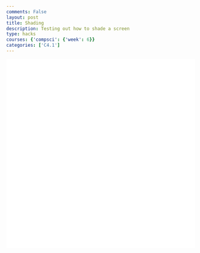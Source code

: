 ```yaml
---
comments: False
layout: post
title: Shading
description: Testing out how to shade a screen
type: hacks
courses: {'compsci': {'week': 6}}
categories: ['C4.1']
---
```

<style>
    .container{
        display:block;
        background-color:white;
    }
</style>
<canvas id="display" class="container" height="500px" width="500px"></canvas>

<script type="module">
//import needed modules
import Character from "/Group/myScripts/GameScripts/CharacterMovement.js";
import Object from "/Group/myScripts/GameScripts/CreateObject.js";
import light from "/Group/myScripts/GameScripts/Lights.js";

//define canvas
var canvas = document.getElementById("display");
var hiddenCanvas = document.createElement("canvas");
hiddenCanvas.setAttribute("width","500px");
hiddenCanvas.setAttribute("height","500px");
hiddenCanvas.setAttribute("willReadFrequently",true);

//bind inputs to a controller
var myCharacter = new Character();
document.addEventListener("keydown",myCharacter.handleKeydown.bind(myCharacter));
document.addEventListener("keyup",myCharacter.handleKeyup.bind(myCharacter));

//create objects
    //main character
    var characterSpriteSheet = new Image();
    characterSpriteSheet.src = "/Group/images/Game/squidambient-sprite.png";
    var myCharacterObject = new Object("character", characterSpriteSheet,[190,175],[190,175],[250,500],4,1);

    //backgrounds
        //apartment background
        var redPixelSprite = new Image();
        redPixelSprite.src = "/Group/images/Game/redPixel.png"
        var redObject = new Object ("background1",redPixelSprite,[1,1],[100,500],[0,500],1,1);
        var redObject2 = new Object ("background3", redPixelSprite,[1,1],[100,500],[200,500],1,1);
        var redObject3 = new Object ("background5", redPixelSprite,[1,1],[100,500],[400,500],1,1);
        var whitePixelSprite = new Image();
        whitePixelSprite.src = "/Group/images/Game/whitePixel.png"
        var whiteObject = new Object ("background 2",whitePixelSprite,[1,1],[100,500],[100,500],1,1);
        var whiteObject2 = new Object ("background 4",whitePixelSprite,[1,1],[100,500],[300,500],1,1);
        //hallway

        //

    //lighting
    var lightingSprite = new Image();
    lightingSprite.src = "/Group/images/Game/ShadingV3.png";
    var lightObject = new Object("light",lightingSprite,[500,500],[500,500],[0,0],1,1);
    
    //neighbor

    //boxes

    //text


class Group{
    constructor(objects){
        this.objects = objects;
    }

    OverrideScroll(pos){
        this.objects.forEach(function(obj){obj.UpdateCameraScroll(pos)})
    }
}

var group1 = new Group([myCharacterObject,redObject,whiteObject,redObject2,whiteObject2,redObject3,lightObject])

var fps = 24;
var active = true;
var animId;
var currentFrame = 0;
var sec = 0;
var ScrollDir = -1;
var currentScroll = 0;
function frame(){ //when a frame is updated
    currentFrame = (currentFrame+1)%fps;
    if (currentFrame == 0){sec+=1}

    group1.OverrideScroll([-(10*sec+10*(1/fps)*currentFrame),0]); // update camera

    var pos = myCharacter.onFrame(fps); //update frame, and get position
    pos = [pos.x,500-pos.y]; //fix position
    myCharacterObject.OverridePosition(pos); //update objects
    

    if(currentFrame % Math.round(fps/4) == 0){
        if (myCharacter.moving == false && myCharacter.directionY == 0){ //if moving, and not jumping or crouching
            myCharacterObject.UpdateFrame();
        }
    }
    if(currentFrame % Math.round(fps/4)==0){
        light([[400,500,.5],[100,250,1]],lightObject,hiddenCanvas,true)
    } 
    //draw frame
    var ctx = canvas.getContext("2d");
    ctx.clearRect(0,0,500,500);
    
    //background
    redObject.drawWithCameraScroll(ctx,[0,0]);
    redObject2.drawWithCameraScroll(ctx,[0,0]);
    redObject3.drawWithCameraScroll(ctx,[0,0]);
    whiteObject.drawWithCameraScroll(ctx,[0,0]);
    whiteObject2.drawWithCameraScroll(ctx,[0,0]);

    //character
    myCharacterObject.drawWithCameraScroll(ctx,[0,0]);

    //lighting
    ctx.drawImage(hiddenCanvas,0,0);

    //run function again
    setTimeout(function() {if(active==true){animId = requestAnimationFrame(frame)};}, 1000 / fps);
}


//canvas.addEventListener("mousemove", function(e){
//    var scale = lightObject.ReturnScale();
//    lightObject.OverridePosition([e.offsetX-scale[0]/2,e.offsetY+scale[1]/2])
//});
frame();
</script>